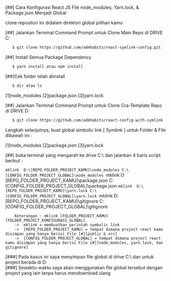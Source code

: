 
[##] Cara Konfigurasi React JS File node_modules, Yarn.lock, & Package.json Menjadi Global

clone repositori ini didalam direktori global pilihan kamu

[##] Jalankan Terminal Command Prompt untuk Clone Main Repo di DRIVE C:

```bash
   $ git clone https://github.com/admhabits/react-symlink-config.git
```

[##] Install Semua Package Dependency 

```bash
   $ yarn install atau npm install
```

[##]Cek folder telah diinstall
```bash
   $ dir atau ls
```

[1]node_modules 
[2]package.json 
[3]yarn.lock



[##] Jalankan Terminal Command Prompt untuk Clone Cra-Template Repo di DRIVE D:

```bash
   $ git clone https://github.com/admhabits/react-config-with-symlink
```

Langkah selanjutnya, buat global simbolic link [ Symlink ] untuk Folder & File dibawah ini :

[1]node_modules 
[2]package.json 
[3]yarn.lock

[##] buka terminal yang mengarah ke drive C:\ dan jalankan 4 baris script berikut :

``mklink  D:\[REPO_FOLDER_PROJECT_KAMU]\node_modules C:\[CONFIG_FOLDER_PROJECT_GLOBAL]\node_modules
``mklink  D:\[REPO_FOLDER_PROJECT_KAMU]\package.json C:\[CONFIG_FOLDER_PROJECT_GLOBAL]\package.json
``mklink  D:\[REPO_FOLDER_PROJECT_KAMU]\yarn.lock C:\[CONFIG_FOLDER_PROJECT_GLOBAL]\yarn.lock
``mklink  D:\[REPO_FOLDER_PROJECT_KAMU]\gitignore C:\[CONFIG_FOLDER_PROJECT_GLOBAL]\gitignore

```Notes
	Keterangan : mklink [FOLDER_PROJECT_KAMU] [FOLDER_PROJECT_KONFIGURASI_GLOBAL]
	->	mklink = membuatkan perintah symbolic link
	->  [REPO_FOLDER_PROJECT_KAMU] = tempat dimana project react kamu disimpan yang hanya berisi File [#][public & src]
	->  [CONFIG_FOLDER_PROJECT_GLOBAL] = tempat dimana project react kamu disimpan yang hanya berisi File [#][node_modules, yarn.lock, dan gitignore]

```

[###] Pada kasus ini saya menyimpan file global di drive C:\ dan untuk project berada di D:\
[###] Sewaktu-waktu saya akan menggunakan file global tersebut dengan project yang lain tanpa harus mendownload ulang